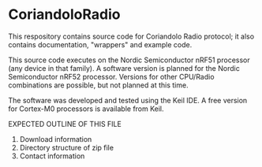 # CoriandoloRadio
This respository contains source code for Coriandolo Radio protocol; it also contains documentation, "wrappers" and example code.

This source code executes on the Nordic Semiconductor nRF51 processor (any device in that family).  A software version is planned for the Nordic Semiconductor nRF52 processor.  Versions for other CPU/Radio combinations are possible, but not planned at this time.

The software was developed and tested using the Keil IDE.  A free version for Cortex-M0 processors is available from Keil.


EXPECTED OUTLINE OF THIS FILE
1) Download information
2) Directory structure of zip file
3) Contact information
